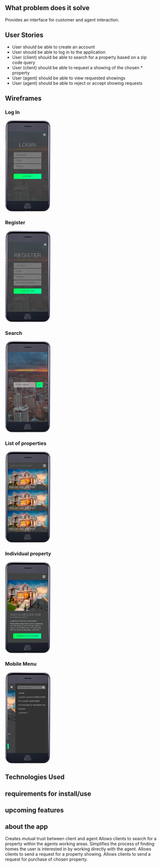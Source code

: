 ## What problem does it solve
Provides an interface for customer and agent interaction.

## User Stories
* User should be able to create an account
* User should be able to log in to the application
* User (client) should be able to search for a property based on a zip code query 
* User (client) should be able to request a showing of the chosen * property 
* User (agent) should be able to view requested showings 
* User (agent) should be able to reject or accept showing requests

## Wireframes

<div>
	<div><h3>Log In</h1><img height="300" width="150" src="./imgs/loginFrame.png"></div>
	<div><h3>Register</h1><img height="300" width="150" src="./imgs/registerFrame.png"></div>
	<div><h3>Search</h1><img height="300" width="150" src="./imgs/searchFrame.png"></div>
	<div><h3>List of properties</h1><img height="300" width="150" src="./imgs/showPropertiesFrame.png"></div>
	<div><h3>Individual property</h1><img height="300" width="150" src="./imgs/showIndividualPropertyFrame.png"></div>
	<div><h3>Mobile Menu</h1><img height="300" width="150" src="./imgs/mobileMenuFrame.png"></div>
</div>

## Technologies Used

## requirements for install/use

## upcoming features

## about the app 
Creates mutual trust between client and agent
Allows clients to search for a property within the agents working areas.
Simplifies the process of finding homes the user is interested in by working directly with the agent. 
Allows clients to send a request for a property showing.
Allows clients to send a request for purchase of chosen property.
